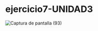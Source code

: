 # ejercicio7-UNIDAD3
![Captura de pantalla (93)](https://github.com/brandon48d/ejercicio7-UNIDAD3/assets/147564408/904f5840-3bf1-404b-af84-9d8910bcc2fa)
